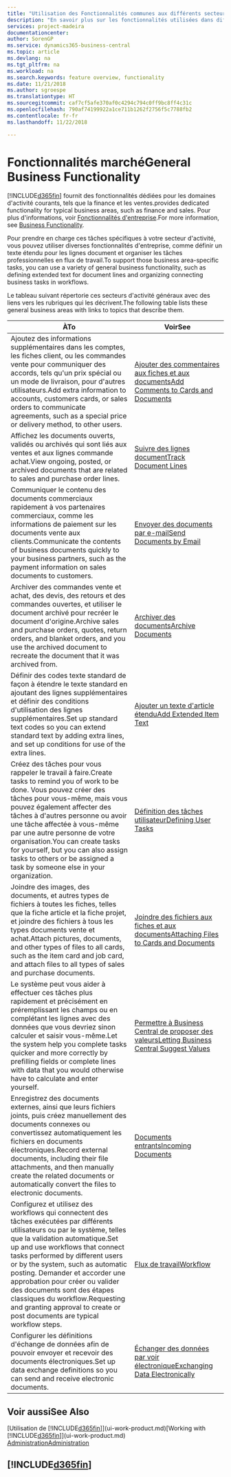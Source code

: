 ```yaml
---
title: "Utilisation des Fonctionnalités communes aux différents secteurs d'activité | Microsoft Docs"
description: "En savoir plus sur les fonctionnalités utilisées dans différents secteurs d'activité dans Business Central."
services: project-madeira
documentationcenter: 
author: SorenGP
ms.service: dynamics365-business-central
ms.topic: article
ms.devlang: na
ms.tgt_pltfrm: na
ms.workload: na
ms.search.keywords: feature overview, functionality
ms.date: 11/21/2018
ms.author: sgroespe
ms.translationtype: HT
ms.sourcegitcommit: caf7cf5afe370af0c4294c794c0ff9bc8ff4c31c
ms.openlocfilehash: 790af74199922a1ce711b1262f2756f5c7788fb2
ms.contentlocale: fr-fr
ms.lasthandoff: 11/22/2018

---
```

# <a name="general-business-functionality"></a><span data-ttu-id="0460e-103">Fonctionnalités marché</span><span class="sxs-lookup"><span data-stu-id="0460e-103">General Business Functionality</span></span>
[!INCLUDE[d365fin](includes/d365fin_md.md)] <span data-ttu-id="0460e-104">fournit des fonctionnalités dédiées pour les domaines d'activité courants, tels que la finance et les ventes.</span><span class="sxs-lookup"><span data-stu-id="0460e-104">provides dedicated functionality for typical business areas, such as finance and sales.</span></span> <span data-ttu-id="0460e-105">Pour plus d'informations, voir [Fonctionnalités d'entreprise](across-business-functionality.md).</span><span class="sxs-lookup"><span data-stu-id="0460e-105">For more information, see [Business Functionality](across-business-functionality.md).</span></span>

<span data-ttu-id="0460e-106">Pour prendre en charge ces tâches spécifiques à votre secteur d'activité, vous pouvez utiliser diverses fonctionnalités d'entreprise, comme définir un texte étendu pour les lignes document et organiser les tâches professionnelles en flux de travail.</span><span class="sxs-lookup"><span data-stu-id="0460e-106">To support those business area-specific tasks, you can use a variety of general business functionality, such as defining extended text for document lines and organizing connecting business tasks in workflows.</span></span>

<span data-ttu-id="0460e-107">Le tableau suivant répertorie ces secteurs d'activité généraux avec des liens vers les rubriques qui les décrivent.</span><span class="sxs-lookup"><span data-stu-id="0460e-107">The following table lists these general business areas with links to topics that describe them.</span></span>

| <span data-ttu-id="0460e-108">À</span><span class="sxs-lookup"><span data-stu-id="0460e-108">To</span></span> | <span data-ttu-id="0460e-109">Voir</span><span class="sxs-lookup"><span data-stu-id="0460e-109">See</span></span> |
| --- | --- |
|<span data-ttu-id="0460e-110">Ajoutez des informations supplémentaires dans les comptes, les fiches client, ou les commandes vente pour communiquer des accords, tels qu'un prix spécial ou un mode de livraison, pour d'autres utilisateurs.</span><span class="sxs-lookup"><span data-stu-id="0460e-110">Add extra information to accounts, customers cards, or sales orders to communicate agreements, such as a special price or delivery method, to other users.</span></span>|[<span data-ttu-id="0460e-111">Ajouter des commentaires aux fiches et aux documents</span><span class="sxs-lookup"><span data-stu-id="0460e-111">Add Comments to Cards and Documents</span></span>](across-how-use-comments.md)|
|<span data-ttu-id="0460e-112">Affichez les documents ouverts, validés ou archivés qui sont liés aux ventes et aux lignes commande achat.</span><span class="sxs-lookup"><span data-stu-id="0460e-112">View ongoing, posted, or archived documents that are related to sales and purchase order lines.</span></span>|[<span data-ttu-id="0460e-113">Suivre des lignes document</span><span class="sxs-lookup"><span data-stu-id="0460e-113">Track Document Lines</span></span>](across-how-to-track-document-lines.md)|
| <span data-ttu-id="0460e-114">Communiquer le contenu des documents commerciaux rapidement à vos partenaires commerciaux, comme les informations de paiement sur les documents vente aux clients.</span><span class="sxs-lookup"><span data-stu-id="0460e-114">Communicate the contents of business documents quickly to your business partners, such as the payment information on sales documents to customers.</span></span> |[<span data-ttu-id="0460e-115">Envoyer des documents par e-mail</span><span class="sxs-lookup"><span data-stu-id="0460e-115">Send Documents by Email</span></span>](ui-how-send-documents-email.md) |
|<span data-ttu-id="0460e-116">Archiver des commandes vente et achat, des devis, des retours et des commandes ouvertes, et utiliser le document archivé pour recréer le document d'origine.</span><span class="sxs-lookup"><span data-stu-id="0460e-116">Archive sales and purchase orders, quotes, return orders, and blanket orders, and you use the archived document to recreate the document that it was archived from.</span></span>|[<span data-ttu-id="0460e-117">Archiver des documents</span><span class="sxs-lookup"><span data-stu-id="0460e-117">Archive Documents</span></span>](across-how-to-archive-documents.md)|
| <span data-ttu-id="0460e-118">Définir des codes texte standard de façon à étendre le texte standard en ajoutant des lignes supplémentaires et définir des conditions d'utilisation des lignes supplémentaires.</span><span class="sxs-lookup"><span data-stu-id="0460e-118">Set up standard text codes so you can extend standard text by adding extra lines, and set up conditions for use of the extra lines.</span></span> |[<span data-ttu-id="0460e-119">Ajouter un texte d'article étendu</span><span class="sxs-lookup"><span data-stu-id="0460e-119">Add Extended Item Text</span></span>](ui-how-define-ext-text.md) |
|<span data-ttu-id="0460e-120">Créez des tâches pour vous rappeler le travail à faire.</span><span class="sxs-lookup"><span data-stu-id="0460e-120">Create tasks to remind you of work to be done.</span></span> <span data-ttu-id="0460e-121">Vous pouvez créer des tâches pour vous-même, mais vous pouvez également affecter des tâches à d'autres personne ou avoir une tâche affectée à vous-même par une autre personne de votre organisation.</span><span class="sxs-lookup"><span data-stu-id="0460e-121">You can create tasks for yourself, but you can also assign tasks to others or be assigned a task by someone else in your organization.</span></span>|[<span data-ttu-id="0460e-122">Définition des tâches utilisateur</span><span class="sxs-lookup"><span data-stu-id="0460e-122">Defining User Tasks</span></span>](across-user-tasks.md)|
|<span data-ttu-id="0460e-123">Joindre des images, des documents, et autres types de fichiers à toutes les fiches, telles que la fiche article et la fiche projet, et joindre des fichiers à tous les types documents vente et achat.</span><span class="sxs-lookup"><span data-stu-id="0460e-123">Attach pictures, documents, and other types of files to all cards, such as the item card and job card, and attach files to all types of sales and purchase documents.</span></span>|[<span data-ttu-id="0460e-124">Joindre des fichiers aux fiches et aux documents</span><span class="sxs-lookup"><span data-stu-id="0460e-124">Attaching Files to Cards and Documents</span></span>](across-attach-document-master-data.md)|
|<span data-ttu-id="0460e-125">Le système peut vous aider à effectuer ces tâches plus rapidement et précisément en préremplissant les champs ou en complétant les lignes avec des données que vous devriez sinon calculer et saisir vous-même.</span><span class="sxs-lookup"><span data-stu-id="0460e-125">Let the system help you complete tasks quicker and more correctly by prefilling fields or complete lines with data that you would otherwise have to calculate and enter yourself.</span></span>|[<span data-ttu-id="0460e-126">Permettre à Business Central de proposer des valeurs</span><span class="sxs-lookup"><span data-stu-id="0460e-126">Letting Business Central Suggest Values</span></span>](ui-let-system-suggest-values.md)|
|<span data-ttu-id="0460e-127">Enregistrez des documents externes, ainsi que leurs fichiers joints, puis créez manuellement des documents connexes ou convertissez automatiquement les fichiers en documents électroniques.</span><span class="sxs-lookup"><span data-stu-id="0460e-127">Record external documents, including their file attachments, and then manually create the related documents or automatically convert the files to electronic documents.</span></span>|[<span data-ttu-id="0460e-128">Documents entrants</span><span class="sxs-lookup"><span data-stu-id="0460e-128">Incoming Documents</span></span>](across-income-documents.md)|
|<span data-ttu-id="0460e-129">Configurez et utilisez des workflows qui connectent des tâches exécutées par différents utilisateurs ou par le système, telles que la validation automatique.</span><span class="sxs-lookup"><span data-stu-id="0460e-129">Set up and use workflows that connect tasks performed by different users or by the system, such as automatic posting.</span></span> <span data-ttu-id="0460e-130">Demander et accorder une approbation pour créer ou valider des documents sont des étapes classiques du workflow.</span><span class="sxs-lookup"><span data-stu-id="0460e-130">Requesting and granting approval to create or post documents are typical workflow steps.</span></span>|[<span data-ttu-id="0460e-131">Flux de travail</span><span class="sxs-lookup"><span data-stu-id="0460e-131">Workflow</span></span>](across-workflow.md)|
| <span data-ttu-id="0460e-132">Configurer les définitions d'échange de données afin de pouvoir envoyer et recevoir des documents électroniques.</span><span class="sxs-lookup"><span data-stu-id="0460e-132">Set up data exchange definitions so you can send and receive electronic documents.</span></span> |[<span data-ttu-id="0460e-133">Échanger des données par voir électronique</span><span class="sxs-lookup"><span data-stu-id="0460e-133">Exchanging Data Electronically</span></span>](across-data-exchange.md) |

## <a name="see-also"></a><span data-ttu-id="0460e-134">Voir aussi</span><span class="sxs-lookup"><span data-stu-id="0460e-134">See Also</span></span>
<span data-ttu-id="0460e-135">[Utilisation de [!INCLUDE[d365fin](includes/d365fin_md.md)]](ui-work-product.md)</span><span class="sxs-lookup"><span data-stu-id="0460e-135">[Working with [!INCLUDE[d365fin](includes/d365fin_md.md)]](ui-work-product.md)</span></span>  
[<span data-ttu-id="0460e-136">Administration</span><span class="sxs-lookup"><span data-stu-id="0460e-136">Administration</span></span>](admin-setup-and-administration.md)

## [!INCLUDE[d365fin](includes/free_trial_md.md)]  

